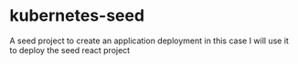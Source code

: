 # kubernetes-seed
A seed project to create an application deployment in this case I will use it to deploy the seed react project
